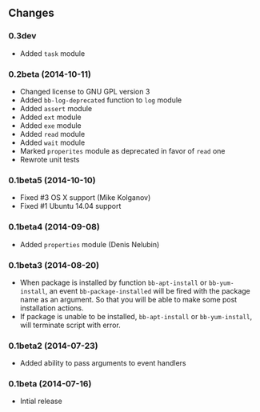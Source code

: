 Changes
-------

### 0.3dev

*   Added `task` module


### 0.2beta (2014-10-11)

*   Changed license to GNU GPL version 3
*   Added `bb-log-deprecated` function to `log` module
*   Added `assert` module
*   Added `ext` module
*   Added `exe` module
*   Added `read` module
*   Added `wait` module
*   Marked `properites` module as deprecated in favor of `read` one
*   Rewrote unit tests


### 0.1beta5 (2014-10-10)

*   Fixed #3 OS X support (Mike Kolganov)
*   Fixed #1 Ubuntu 14.04 support


### 0.1beta4 (2014-09-08)

*   Added `properties` module (Denis Nelubin)


### 0.1beta3 (2014-08-20)

*   When package is installed by function `bb-apt-install` or `bb-yum-install`,
    an event `bb-package-installed` will be fired with the package name as
    an argument.  So that you will be able to make some post installation
    actions.
*   If package is unable to be installed, `bb-apt-install` or `bb-yum-install`,
    will terminate script with error.


### 0.1beta2 (2014-07-23)

*   Added ability to pass arguments to event handlers


### 0.1beta (2014-07-16)

*   Intial release
